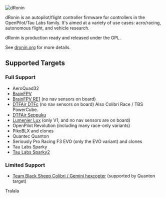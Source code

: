 ![dRonin](http://dronin.org/assets/images/logos/logo_final_full.png)

dRonin is an autopilot/flight controller firmware for controllers in the OpenPilot/Tau Labs family.  It's aimed at a variety of use cases: acro/racing, autonomous flight, and vehicle research.

dRonin is production ready and released under the GPL.

See [dronin.org](http://dronin.org) for more details.

## Supported Targets

### Full Support

- AeroQuad32
- [BrainFPV](http://brainfpv.com/)
- [BrainFPV RE1](http://brainfpv.com/) (no nav sensors on board)
- [DTFAir DTFc](http://www.dtfuhf.com/) (no nav sensors on board)  Also Colibri Race / TBS PowerCube.
- [DTFAir Seppuku](http://www.dtfuhf.com/)
- [Lumenier Lux](http://www.getfpv.com/lumenier-lux-flight-controller.html) (only V1, and no nav sensors are on board)
- OpenPilot Revolution (including many race-only variants)
- PikoBLX and clones
- Quantec Quanton
- Seriously Pro Racing F3 EVO (only the EVO variant) and clones
- Tau Labs Sparky
- [Tau Labs Sparky2](https://github.com/TauLabs/TauLabs/wiki/Sparky2)

### Limited Support

- [Team Black Sheep Colibri / Gemini hexcopter](http://team-blacksheep.com/products/prod:gemini)  (supported by Quanton target)

Tralala